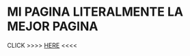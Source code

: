 <h1>MI PAGINA LITERALMENTE LA MEJOR PAGINA</h1>
<p>CLICK &gt;&gt;&gt;&gt; <a href="https://jasiabu.github.io">HERE</a> &lt;&lt;&lt;&lt;</p>
